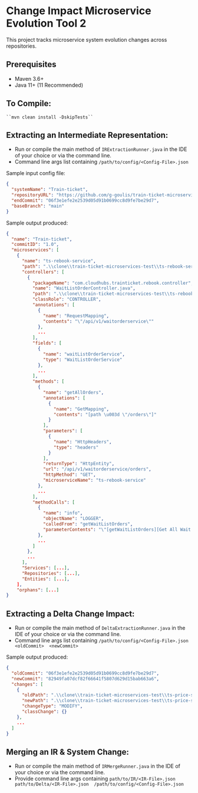 # Change Impact Microservice Evolution Tool 2

This project tracks microservice system evolution changes across repositories.


## Prerequisites

* Maven 3.6+
* Java 11+ (11 Recommended)  

## To Compile:
    ``mvn clean install -DskipTests``

## Extracting an Intermediate Representation:
- Run or compile the main method of ``IRExtractionRunner.java`` in the IDE of your choice or via the command line.
- Command line args list containing ``/path/to/config/<Config-File>.json``

Sample input config file:

```json
{
  "systemName": "Train-ticket",
  "repositoryURL": "https://github.com/g-goulis/train-ticket-microservices-test.git",
  "endCommit": "06f3e1efe2e2539d05d91b0699cc8d9fe7be29d7",
  "baseBranch": "main"
}
```

Sample output produced:
```json
{
  "name": "Train-ticket",
  "commitID": "1.0",
  "microservices": [
    {
      "name": "ts-rebook-service",
      "path": ".\\clone\\train-ticket-microservices-test\\ts-rebook-service",
      "controllers": [
        {
          "packageName": "com.cloudhubs.trainticket.rebook.controller",
          "name": "WaitListOrderController.java",
          "path": ".\\clone\\train-ticket-microservices-test\\ts-rebook-service\\src\\main\\java\\com\\cloudhubs\\trainticket\\rebook\\controller\\WaitListOrderController.java",
          "classRole": "CONTROLLER",
          "annotations": [
            {
              "name": "RequestMapping",
              "contents": "\"/api/v1/waitorderservice\""
            },
            ...
          ],
          "fields": [
            {
              "name": "waitListOrderService",
              "type": "WaitListOrderService"
            },
            ...
          ],
          "methods": [
            {
              "name": "getAllOrders",
              "annotations": [
                {
                  "name": "GetMapping",
                  "contents": "[path \u003d \"/orders\"]"
                }
              ],
              "parameters": [
                {
                  "name": "HttpHeaders",
                  "type": "headers"
                }
              ],
              "returnType": "HttpEntity",
              "url": "/api/v1/waitorderservice/orders",
              "httpMethod": "GET",
              "microserviceName": "ts-rebook-service"
            },
            ...
          ],
          "methodCalls": [
            {
              "name": "info",
              "objectName": "LOGGER",
              "calledFrom": "getWaitListOrders",
              "parameterContents": "\"[getWaitListOrders][Get All Wait List Orders]\""
            },
            ...
          ]
        },
        ...
      ],
      "Services": [...],
      "Repositories": [...],
      "Entities": [...],
    ],
    "orphans": [...]
}
```

## Extracting a Delta Change Impact:
- Run or compile the main method of ``DeltaExtractionRunner.java`` in the IDE of your choice or via the command line.
- Command line args list containing ``/path/to/config/<Config-File>.json  <oldCommit>  <newCommit>``

Sample output produced:
```json
{
  "oldCommit": "06f3e1efe2e2539d05d91b0699cc8d9fe7be29d7",
  "newCommit": "82949fa07dcf82f66641f5807d629d15bab663a6",
  "changes": [
    {
      "oldPath": ".\\clone\\train-ticket-microservices-test\\ts-price-service\\src\\main\\java\\com\\cloudhubs\\trainticket\\price\\controller\\PriceController.java",
      "newPath": ".\\clone\\train-ticket-microservices-test\\ts-price-service\\src\\main\\java\\com\\cloudhubs\\trainticket\\price\\controller\\PriceController.java",
      "changeType": "MODIFY",
      "classChange": {}
    },
    ...
  ]
}
```

## Merging an IR & System Change:
- Run or compile the main method of ``IRMergeRunner.java`` in the IDE of your choice or via the command line.
- Provide command line args containing ``path/to/IR/<IR-File>.json  path/to/Delta/<IR-File>.json  /path/to/config/<Config-File>.json``
